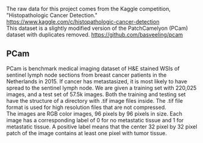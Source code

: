 The raw data for this project comes from the Kaggle competition, "Histopathologic Cancer Detection."
https://www.kaggle.com/c/histopathologic-cancer-detection
<br>
This dataset is a slightly modified version of the PatchCamelyon (PCam) dataset with duplicates removed. 
https://github.com/basveeling/pcam
<br>
## PCam 
PCam is benchmark medical imaging dataset of H&E stained WSIs of sentinel lymph node sections from breast cancer patients in the Netherlands in 2015. If cancer has metastasized, it is most likely to have spread to the sentinel lymph node. We are given a training set with 220,025 images, and a test set of 57.5k images. Both the training and testing set have the structure of a directory with .tif image files inside. The .tif file format is used for high resolution files that are not compressed. 
<br>
The images are RGB color images, 96 pixels by 96 pixels in size. Each image has a corresponding label of 0 for no metastatic tissue and 1 for metastatic tissue. A positive label means that the center 32 pixel by 32 pixel patch of the image contains at least one pixel with tumor tissue. 
